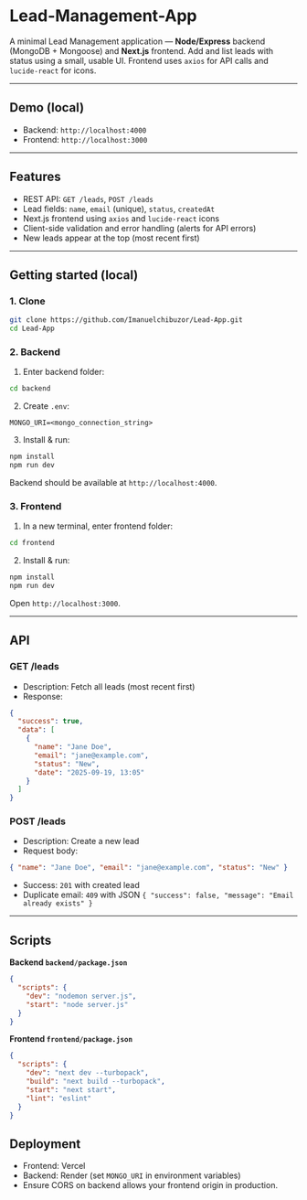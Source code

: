 # Lead-Management-App

A minimal Lead Management application — **Node/Express** backend (MongoDB + Mongoose) and **Next.js** frontend.
Add and list leads with status using a small, usable UI. Frontend uses `axios` for API calls and `lucide-react` for icons.

---

## Demo (local)

* Backend: `http://localhost:4000`
* Frontend: `http://localhost:3000`

---

## Features

* REST API: `GET /leads`, `POST /leads`
* Lead fields: `name`, `email` (unique), `status`, `createdAt`
* Next.js frontend using `axios` and `lucide-react` icons
* Client-side validation and error handling (alerts for API errors)
* New leads appear at the top (most recent first)

---

## Getting started (local)

### 1. Clone

```bash
git clone https://github.com/Imanuelchibuzor/Lead-App.git
cd Lead-App
```

### 2. Backend

1. Enter backend folder:

```bash
cd backend
```

2. Create `.env`:

```env
MONGO_URI=<mongo_connection_string>

```

3. Install & run:

```bash
npm install
npm run dev
```

Backend should be available at `http://localhost:4000`.

### 3. Frontend

1. In a new terminal, enter frontend folder:

```bash
cd frontend
```

2. Install & run:

```bash
npm install
npm run dev
```

Open `http://localhost:3000`.

---

## API

### GET /leads

* Description: Fetch all leads (most recent first)
* Response:

```json
{
  "success": true,
  "data": [
    {
      "name": "Jane Doe",
      "email": "jane@example.com",
      "status": "New",
      "date": "2025-09-19, 13:05"
    }
  ]
}
```

### POST /leads

* Description: Create a new lead
* Request body:

```json
{ "name": "Jane Doe", "email": "jane@example.com", "status": "New" }
```

* Success: `201` with created lead
* Duplicate email: `409` with JSON `{ "success": false, "message": "Email already exists" }`

---

## Scripts

**Backend `backend/package.json`**

```json
{
  "scripts": {
    "dev": "nodemon server.js",
    "start": "node server.js"
  }
}
```

**Frontend `frontend/package.json`**

```json
{
  "scripts": {
    "dev": "next dev --turbopack",
    "build": "next build --turbopack",
    "start": "next start",
    "lint": "eslint"
  }
}
```

## Deployment

* Frontend: Vercel
* Backend: Render (set `MONGO_URI` in environment variables)
* Ensure CORS on backend allows your frontend origin in production.
